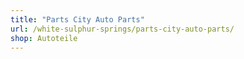 ```yaml
---
title: "Parts City Auto Parts"
url: /white-sulphur-springs/parts-city-auto-parts/
shop: Autoteile
---
```

